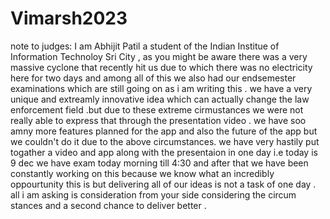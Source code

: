 # Vimarsh2023

note to judges: I am Abhijit Patil a student of the Indian Institue of Information Technoloy Sri City , as you might be aware there was a very massive cyclone that recently hit us due to which there was no electricity here for two days and among all of this we also had our endsemester examinations which are still going on as i am writing this . 
we have a very unique and extreamly innovative idea which can actually change the law enforcement field .but due to these extreme cirmustances we were not really able to express that through the presentation video . we have soo amny more features planned for the app and also the future of the app but we couldn't do it due to the above circumstances.
we have very hastily put togather a video and app along with the presentaion in one day i.e today is 9 dec we have exam today morning till 4:30 and after that we have been constantly working on this because we know what an incredibly oppourtunity this is but delivering all of our ideas is not a task of one day .
all i am asking is consideration from your side considering the circum stances and a second chance to deliver better .
